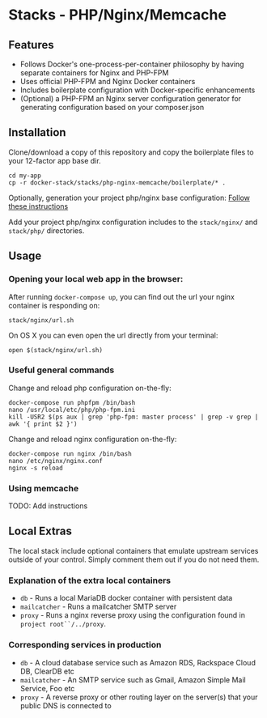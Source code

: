 Stacks - PHP/Nginx/Memcache
===================================

## Features

* Follows Docker's one-process-per-container philosophy by having separate containers for Nginx and PHP-FPM
* Uses official PHP-FPM and Nginx Docker containers
* Includes boilerplate configuration with Docker-specific enhancements
* (Optional) a PHP-FPM an Nginx server configuration generator for generating configuration based on your composer.json

## Installation

Clone/download a copy of this repository and copy the boilerplate files to your 12-factor app base dir.

    cd my-app
    cp -r docker-stack/stacks/php-nginx-memcache/boilerplate/* .

Optionally, generation your project php/nginx base configuration: [Follow these instructions](../stacks/php-nginx-memcache/server-config-generator/README.md)

Add your project php/nginx configuration includes to the `stack/nginx/` and `stack/php/` directories.

## Usage

### Opening your local web app in the browser:

After running `docker-compose up`, you can find out the url your nginx container is responding on:

    stack/nginx/url.sh

On OS X you can even open the url directly from your terminal:

    open $(stack/nginx/url.sh)

### Useful general commands

Change and reload php configuration on-the-fly:

    docker-compose run phpfpm /bin/bash
    nano /usr/local/etc/php/php-fpm.ini
    kill -USR2 $(ps aux | grep 'php-fpm: master process' | grep -v grep | awk '{ print $2 }')

Change and reload nginx configuration on-the-fly:

    docker-compose run nginx /bin/bash
    nano /etc/nginx/nginx.conf
    nginx -s reload

### Using memcache

TODO: Add instructions

## Local Extras

The local stack include optional containers that emulate upstream services outside of your control. Simply comment them out if you do not need them.

### Explanation of the extra local containers

* `db` - Runs a local MariaDB docker container with persistent data
* `mailcatcher` - Runs a mailcatcher SMTP server
* `proxy` - Runs a nginx reverse proxy using the configuration found in `project root``/../proxy`.

### Corresponding services in production

* `db` - A cloud database service such as Amazon RDS, Rackspace Cloud DB, ClearDB etc
* `mailcatcher` - An SMTP service such as Gmail, Amazon Simple Mail Service, Foo etc
* `proxy` - A reverse proxy or other routing layer on the server(s) that your public DNS is connected to
